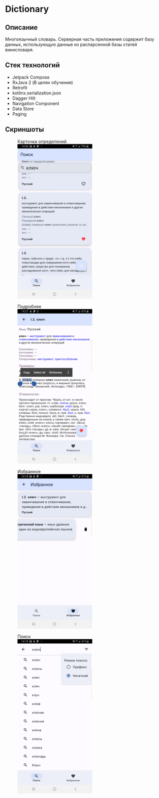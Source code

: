 # Dictionary

## Описание

Многоязычный словарь. Серверная часть приложения содержит базу данных, использующую данные из
распарсенной базы статей викисловаря.

## Стек технологий

* Jetpack Compose
* RxJava 2 (В целях обучения)
* Retrofit
* kotlinx.serialization.json
* Dagger Hilt
* Navigation Component
* Data Store
* Paging

## Скриншоты

<figure>
<figcaption>Карточки определений</figcaption>
<img alt="Карточки определений" height="500" src="screenshots/Screenshot_20220928-145452_Dictionary.jpg"/>
</figure>
<figure>
<figcaption>Подробнее</figcaption>
<img alt="Подробнее" height="500" src="screenshots/Screenshot_20220928-142743_Dictionary.jpg"/>
</figure>
<figure>
<figcaption>Избранное</figcaption>
<img alt="Избранное" height="500" src="screenshots/Screenshot_20220928-141834_Dictionary.jpg"/>
</figure>
<figure>
<figcaption>Поиск</figcaption>
<img alt="Поиск" height="500" src="screenshots/Screenshot_20220928-141852_Dictionary.jpg"/>
</figure>

